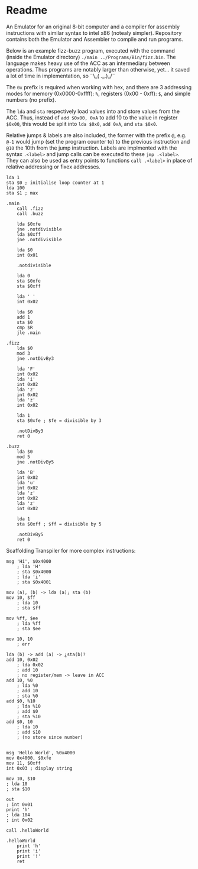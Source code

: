 # Readme
An Emulator for an original 8-bit computer and a compiler for assembly instructions with similar syntax to intel x86 (notealy simpler). Repository contains both the Emulator and Assembler to compile and run programs. 

Below is an example fizz-buzz program, executed with the command (inside the Emulator directory) `./main ../Programs/Bin/fizz.bin`. The language makes heavy use of the ACC as an intermediary between operations. Thus programs are notably larger than otherwise, yet... it saved a lot of time in implementation, so ¨\\_( .\_.)\_\/¨

The `0x` prefix is required when working with hex, and there are 3 addressing modes for memory (0x0000-0xffff): `%`, registers (0x00 - 0xff): `$`, and simple numbers (no prefix). 

The `lda` and `sta` respectively load values into and store values from the ACC. Thus, instead of `add $0x00, 0xA` to add 10 to the value in register `$0x00`, this would be split into `lda $0x0`, `add 0xA`, and `sta $0x0`.

Relative jumps & labels are also included, the former with the prefix `@`, e.g. `@-1` would jump (set the program counter to) to the previous instruction and `@10` the 10th from the jump instruction. Labels are implmented with the syntax `.<label>` and jump calls can be executed to these `jmp .<label>`. They can also be used as entry points to functions `call .<label>` in place of relative addressing or fixex addresses. 

```assembly
lda 1
sta $0 ; initialise loop counter at 1 
lda 100
sta $1 ; max 

.main
    call .fizz
    call .buzz

    lda $0xfe
    jne .notdivisible
    lda $0xff
    jne .notdivisible

    lda $0
    int 0x01

    .notdivisible

    lda 0
    sta $0xfe
    sta $0xff

    lda ' '
    int 0x02

    lda $0
    add 1
    sta $0
    cmp $R
    jle .main

.fizz 
    lda $0
    mod 3
    jne .notDivBy3

    lda 'F'
    int 0x02
    lda 'i'
    int 0x02
    lda 'z'
    int 0x02
    lda 'z'
    int 0x02

    lda 1
    sta $0xfe ; $fe = divisible by 3

    .notDivBy3
    ret 0

.buzz 
    lda $0
    mod 5
    jne .notDivBy5

    lda 'B'
    int 0x02
    lda 'u'
    int 0x02
    lda 'z'
    int 0x02
    lda 'z'
    int 0x02

    lda 1
    sta $0xff ; $ff = divisible by 5

    .notDivBy5
    ret 0
```

Scaffolding Transpiler for more complex instructions:
```assembly
msg 'Hi', $0x4000
    ; lda 'H'
    ; sta $0x4000
    ; lda 'i'
    ; sta $0x4001

mov (a), (b) -> lda (a); sta (b)
mov 10, $ff
    ; lda 10
    ; sta $ff

mov %ff, $ee
    ; lda %ff
    ; sta $ee

mov 10, 10
    ; err

lda (b) -> add (a) -> ¿sta(b)?
add 10, 0x02
    ; lda 0x02
    ; add 10
    ; no register/mem -> leave in ACC
add 10, %0
    ; lda %0
    ; add 10
    ; sta %0
add $0, %10
    ; lda %10
    ; add $0
    ; sta %10
add $0, 10
    ; lda 10
    ; add $10
    ; (no store since number)


msg 'Hello World', %0x4000
mov 0x4000, $0xfe
mov 11, $0xff
int 0x03 ; display string

mov 10, $10
; lda 10
; sta $10

out
; int 0x01
print 'h'
; lda 104
; int 0x02

call .helloWorld

.helloWorld
    print 'h'
    print 'i'
    print '!'
    ret

```
